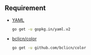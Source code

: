 Requirement
-----

* [YAML](https://github.com/go-yaml/yaml)

    ```bash
    go get -u gopkg.in/yaml.v2
    ```

* [bclicn/color](https://github.com/bclicn/color)

    ```bash
    go get -u github.com/bclicn/color
    ```
